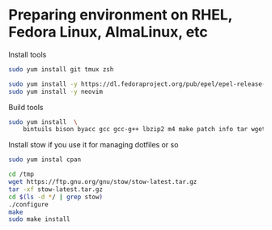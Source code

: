 # Preparing environment on RHEL, Fedora Linux, AlmaLinux, etc

Install tools 

```sh
sudo yum install git tmux zsh

sudo yum install -y https://dl.fedoraproject.org/pub/epel/epel-release-latest-8.noarch.rpm
sudo yum install -y neovim 
```

Build tools

```sh
sudo yum install  \
    bintuils bison byacc gcc gcc-g++ lbzip2 m4 make patch info tar wget 
```


Install stow if you use it for managing dotfiles or so

```sh
sudo yum instal cpan

cd /tmp
wget https://ftp.gnu.org/gnu/stow/stow-latest.tar.gz
tar -xf stow-latest.tar.gz
cd $(ls -d */ | grep stow)
./configure
make
sudo make install
```
